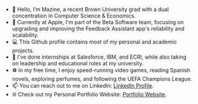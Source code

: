 - 🐻 Hello, I’m Mazine, a recent Brown University grad with a dual concentration in Computer Science & Economics.
- 🍎 Currently at Apple, I'm part of the Beta Software team, focusing on upgrading and improving the Feedback Assistant app's reliability and scalability.
- 💻 This Github profile contains most of my personal and academic projects. 
- 💼 I've done internships at Salesforce, IBM, and ECRI, while also taking on leadership and educational roles at my university.
- ⚽ In my free time, I enjoy speed-running video games, reading Spanish novels, exploring perfumes, and following the UEFA Champions League.
- 📫 You can reach out to me on LinkedIn: [LinkedIn Profile](https://www.linkedin.com/in/mazine-s-suliman/).
- 🌐 Check out my Personal Portfolio Website: [Portfolio Website](https://mazzaleen.github.io/mazza2/).

<!---
Mazzaleen/Mazzaleen is a ✨ special ✨ repository because its `README.md` (this file) appears on your GitHub profile.
You can click the Preview link to take a look at your changes.
--->
